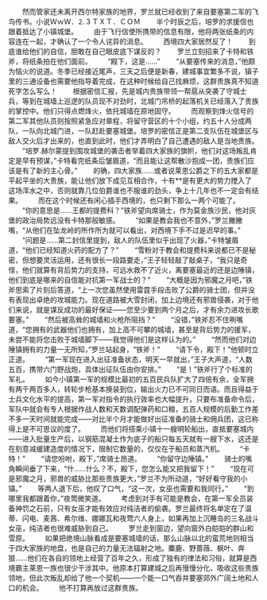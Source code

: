 　　然而管家还未离开西尔特家族的地界，罗兰就已经收到了来自要塞第二军的飞鸟传书。小说ＷｗＷ．⒉３ＴＸＴ．ＣＯＭ
　　半个时辰之后，培罗的求援信也跟着抵达了小镇城堡。
　　由于飞行信使所携带的信息有限，他将两张纸条的内容连在一起，才确认了一个令人诧异的消息。
　　西境四大家居然反了！
　　到底谁给他们的自信，胆敢在自己眼皮底下谋反的？
　　罗兰立刻招来了卡特和铁斧，将纸条拍在他们面前。
　　“殿下，这是……”
　　“从要塞传来的消息，”他颇为恼火的说道。冬季已经接近尾声，三天之后便是新春，建城事宜繁多不说，镇子里的三通设备也需要他指导着完成，在这种时候给自己找麻烦，这群贵族真不知道死字怎么写么！
　　根据密信汇报，先是城内贵族带领一帮扈从突袭了守城士兵，等到在城墙上巡逻的队员现不对劲时，北城门吊桥的起落机关已经落入了贵族的掌控中。他们只得点燃烽火，依托城墙在原地固守。
　　而观察到烽火信号的第二军其他队员则按照紧急应对章程，将留守营区的十个小组，约五十人分成两队，一队向北城门进，一队赶赴要塞城堡。培罗的密信正是第二支队伍在城堡区与敌人交火后才出来的，也直到此时，他们才弄明白了自己遭遇的敌人是当地贵族。
　　“培罗.赫尔蒙提到围攻城堡的袭击者举着四大家族的旗帜，他们对这场叛乱肯定是早有预谋，”卡特看完纸条后皱眉道，“而且能让这帮散沙抱成一团，贵族们应该是有了新的主心骨。”
　　的确，四大家族……或者说莱恩公爵之下的五大家都是平起平坐的大贵族，能让他们放下成见互相合作，十有**是有更大的势力搅入了这场浑水之中，否则就靠几位伯爵谁也不服谁的劲头，争上十几年也不一定会有结果。
　　而在这个时候还有闲心插手西境的，也只剩下那么一两个可能了。
　　“你的意思是……王都的提费科？”铁斧望向席骑士，作为莫金族沙民，他对灰堡的政治局势远没有卡特那般敏感。
　　“如果是教会我也不意外，”罗兰撇撇嘴，“从他们在坠龙岭的所作所为就可以看出，对西境下手不过是迟早的事。”
　　“问题是……第二封信里提到，敌人的队伍里似乎出现了火器，”卡特皱眉道，“他们已经知道火药的配方了？”
　　“雪粉对于教会和提费科来说都已不是秘密，但想要灵活运用，还有很长一段路要走，”王子轻轻敲了敲桌子，“我只是奇怪，他们就算有背后势力的支持，可远水救不了近火，离要塞最近的还是边陲镇，他们到底是哪来的自信能对抗第一军战士的？”
　　“大概是因为邪魔之月吧，”铁斧思索了片刻后答道，“上一次您虽然使用雷霆手段击败了公爵的骑士团，但并没有表现出卓绝的攻城能力。现在道路被大雪封闭，加上边境还有邪兽侵袭，对于他们来说，就是谋反成功的最好保证——您至少要到两个月之后，才有余力进攻长歌要塞。”
　　“然后被高耸的城墙和火枪所阻挡？”
　　“没错，”铁斧忍不住咧嘴道，“您拥有的武器他们也拥有，加上高不可攀的城墙，甚至是背后势力的援军，未尝不能将您击败于城墙脚下——我觉得他们是这样认为的。”
　　“然而他们对边陲镇拥有的力量一无所知，”罗兰站起身，“铁斧！”
　　“请下令，殿下！”他顿时立正道。
　　“第一军现在进入出征准备状态，明天一早就出，”王子大声道，“人数五百，携带六门野战炮，具体出征队伍由你安排。”
　　“是！”铁斧行了个标准的军礼。
　　如今小镇第一军的规模比最初的五百民兵队扩大了四倍有余，全军拥有两千两百多人，转轮步枪基本换装到位，输出火力已不可同日而语。而且得益于士兵文化水平的提高，第一军对指令的执行效率也大幅提升，只要布准备命令后，军队中就会有专人根据作战人数和天数调配弹药和口粮，五百人规模的后勤工作差不多一天时间就能完成——对比半个月才能做好出征准备的骑士和佣兵团，这已称得上是不可思议的度了。
　　而他们将搭乘小镇十一艘明轮船出，直抵要塞城内——进入批量生产后，以钢筋混凝土作为底子的船只每五天就有一艘下水，这还是在刻意减缓建造度的情况下，限制它数量的，仅仅在于船员和蒸汽机。
　　“卡特！”
　　“请您吩咐，殿下，”席骑士昂道。
　　“你留守边陲镇。”
　　骑士的嘴角瞬间垂了下来，“什……什么？不，殿下，您怎么能又把我留下！”
　　“现在可是邪魔之月，邪兽的威胁比那些贵族更大，”罗兰不为所动道，“好好看守我的小镇。”
　　等两人退下后，他叹了口气，“这一次，女巫也需要和我同行。”
　　“到哪里我都跟着你，”夜莺微笑道。
　　考虑到对手有可能是教会，在第一军全员装备神罚之石前，只有女巫才能有效应对纯洁者的偷袭。罗兰最终将名单定在了温蒂、闪电、麦茜、希尔维、娜娜瓦和夜莺六人身上，如果再加上沉睡岛的三名战斗女巫，纯洁者也很难威胁到自己。
　　罗兰走到窗边，望向窗外白皑皑的群山和雪原。
　　如果把绝境山脉看成是要塞城墙的话，那么山脉以北的蛮荒地则相当于四大家族的地盘，也是自己的力量无法辐射之地。麋鹿、野蔷薇、枫叶、奔狼……他们在各自的领地上经营了百年之久，形成了独有的律法和习俗，就算是西境霸主莱恩一族也很少干涉其中。他原本打算建城之后再慢慢分化、吸收这些贵族领地，但此次叛乱却给了他一个契机——一个能一口气吞并要塞郊外广阔土地和人口的机会。
　　他不打算再放过这群贵族。